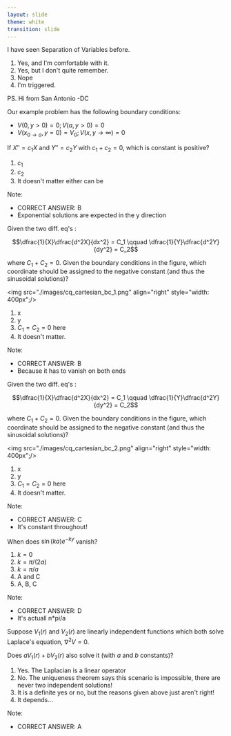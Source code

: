 ```yaml
---
layout: slide
theme: white
transition: slide
---
```


<section data-markdown>

I have seen Separation of Variables before.

1. Yes, and I'm comfortable with it.
2. Yes, but I don't quite remember.
3. Nope
4. I'm triggered.

PS. Hi from San Antonio -DC

</section>

<section data-markdown>

Our example problem has the following boundary conditions:

* $V(0,y>0) = 0; V(a,y>0) = 0$
* $V(x_{0\rightarrow a},y=0) = V_0; V(x,y\rightarrow \infty) = 0$

If $X''= c_1 X$ and $Y'' = c_2Y$ with $c_1 + c_2 = 0$, which is constant is positive?

1. $c_1$
2. $c_2$
3. It doesn't matter either can be

Note:
* CORRECT ANSWER: B
* Exponential solutions are expected in the y direction
</section>


<section data-markdown>

Given the two diff. eq's :

$$\dfrac{1}{X}\dfrac{d^2X}{dx^2} = C_1 \qquad \dfrac{1}{Y}\dfrac{d^2Y}{dy^2} = C_2$$

where $C_1+C_2 = 0$.  Given the boundary conditions in the figure, which coordinate should be assigned to the negative constant (and thus the sinusoidal solutions)?


<img src="./images/cq_cartesian_bc_1.png" align="right" style="width: 400px";/>


1. x
2. y
3. $C_1 = C_2 = 0$ here
4. It doesn't matter.

Note:
* CORRECT ANSWER: B
* Because it has to vanish on both ends
</section>

<section data-markdown>

Given the two diff. eq's :

$$\dfrac{1}{X}\dfrac{d^2X}{dx^2} = C_1 \qquad \dfrac{1}{Y}\dfrac{d^2Y}{dy^2} = C_2$$

where $C_1+C_2 = 0$.  Given the boundary conditions in the figure, which coordinate should be assigned to the negative constant (and thus the sinusoidal solutions)?


<img src="./images/cq_cartesian_bc_2.png" align="right" style="width: 400px";/>


1. x
2. y
3. $C_1 = C_2 = 0$ here
4. It doesn't matter.

Note:
* CORRECT ANSWER: C
* It's constant throughout!
</section>

<section data-markdown>

When does $\sin(ka)e^{-ky}$ vanish?

1. $k = 0$
2. $k = \pi/(2a)$
3. $k = \pi/a$
4. A and C
5. A, B, C

Note:
* CORRECT ANSWER: D
* It's actuall n*pi/a

</section>

<section data-markdown>

Suppose $V_1(r)$ and $V_2(r)$ are linearly independent functions which both solve Laplace's equation, $\nabla^2 V = 0$.

Does $aV_1(r)+bV_2(r)$ also solve it (with $a$ and $b$ constants)?

1. Yes. The Laplacian is a linear operator
2. No. The uniqueness theorem says this scenario is impossible, there are never two independent solutions!
3. It is a definite yes or no, but the reasons given above just aren't right!
4. It depends...


Note:
* CORRECT ANSWER: A

</section>
